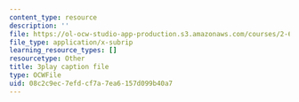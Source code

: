 ```yaml
---
content_type: resource
description: ''
file: https://ol-ocw-studio-app-production.s3.amazonaws.com/courses/2-627-fundamentals-of-photovoltaics-fall-2013/08c2c9ec7efdcf7a7ea6157d099b40a7_FLbfYpkSZ84.srt
file_type: application/x-subrip
learning_resource_types: []
resourcetype: Other
title: 3play caption file
type: OCWFile
uid: 08c2c9ec-7efd-cf7a-7ea6-157d099b40a7
---
```

